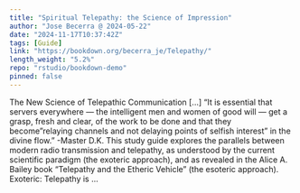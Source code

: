 ```yaml
---
title: "Spiritual Telepathy: the Science of Impression"
author: "Jose Becerra @ 2024-05-22"
date: "2024-11-17T10:37:42Z"
tags: [Guide]
link: "https://bookdown.org/becerra_je/Telepathy/"
length_weight: "5.2%"
repo: "rstudio/bookdown-demo"
pinned: false
---
```


The New Science of Telepathic Communication [...] “It is essential that servers everywhere — the intelligent men and women of good will — get a grasp, fresh and clear, of the work to be done and that they become”relaying channels and not delaying points of selfish interest” in the divine flow.” -Master D.K. This study guide explores the parallels between modern radio transmission and telepathy, as understood by the current scientific paradigm (the exoteric approach), and as revealed in the Alice A. Bailey book “Telepathy and the Etheric Vehicle” (the esoteric approach). Exoteric: Telepathy is  ...
